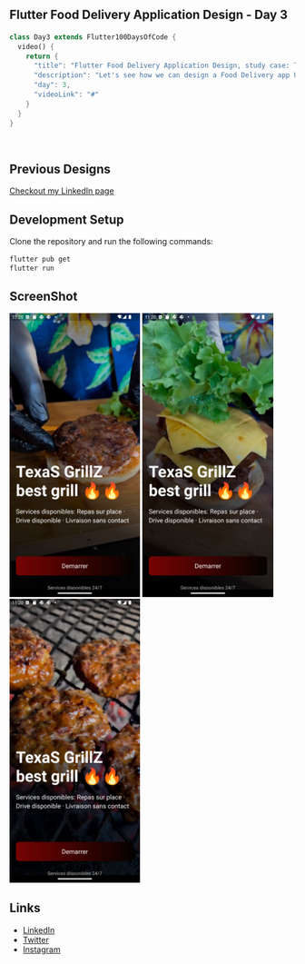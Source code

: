 ## Flutter Food Delivery Application Design - Day 3

```dart
class Day3 extends Flutter100DaysOfCode {
  video() {
    return {
      "title": "Flutter Food Delivery Application Design, study case: Texas Grillz Abidjan",
      "description": "Let's see how we can design a Food Delivery app UI and add some animation.",
      "day": 3,
      "videoLink": "#"
    }
  }
}
```

<br>

## Previous Designs
[Checkout my LinkedIn page](https://www.linkedin.com/feed/update/urn:li:activity:7029743266770112513/)
<br>

## Development Setup
Clone the repository and run the following commands:
```
flutter pub get
flutter run
```


## ScreenShot

<img src="assets/screenshot/one.png" height="500em" />&nbsp;<img src="assets/screenshot/two.png" height="500em" />&nbsp;<img src="assets/screenshot/five.png" height="500em" />


## Links
* [LinkedIn](https://www.linkedin.com/in/patrick-wilfried-kamelan-2b388a115/)
* [Twitter](https://twitter.com/KamelanPatrick)
* [Instagram](https://www.instagram.com/patrickispoppin/)
